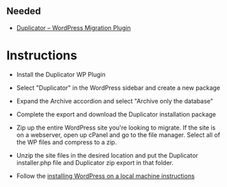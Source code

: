 ## Needed

* [Duplicator – WordPress Migration Plugin](https://wordpress.org/plugins/duplicator/)



# Instructions


* Install the Duplicator WP Plugin

* Select "Duplicator" in the WordPress sidebar and create a new package

* Expand the Archive accordion and select "Archive only the database"

* Complete the export and download the Duplicator installation package

* Zip up the entire WordPress site you're looking to migrate. If the site is on a webserver, open up cPanel and go to the file manager. Select all of the WP files and compress to a zip.

* Unzip the site files in the desired location and put the Duplicator installer.php file and Duplicator zip export in that folder.

* Follow the [installing WordPress on a local machine instructions](install-wp-local.md)
